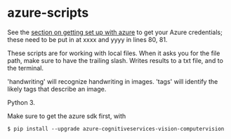 # azure-scripts

See the [section on getting set up with azure](https://shawngraham.github.io/dhmuse/detecting-handwriting/#a-shortcut) to get your Azure credentials; these need to be put in at xxxx and yyyy in lines 80, 81.

These scripts are for working with local files. When it asks you for the file path, make sure to have the trailing slash. Writes results to a txt file, and to the terminal. 

'handwriting' will recognize handwriting in images.
'tags' will identify the likely tags that describe an image.

Python 3. 

Make sure to get the azure sdk first, with

`$ pip install --upgrade azure-cognitiveservices-vision-computervision`
